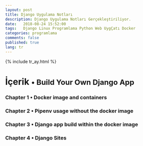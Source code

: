 ```yaml
---
layout: post
title: Django Uygulama Notları
description: Django Uygulama Notları Gerçekleştiriliyor.
date:   2018-08-24 15:52:00
tags:   Django Linux Programlama Python Web UygÇatı Docker
categories: programlama
comments: false
published: true
lang: tr
---
```


{% include tr_ay.html %}

<style>
span {
    color:blue;
    cursor:pointer;
}
table {
    font-family: arial, sans-serif;
    border-collapse: collapse;
    width: 100%;
}

td, th {
    border: 1px solid #dddddd;
    text-align: left;
    padding: 8px;
}

tr:nth-child(even) {
    background-color: #dddddd;
}
</style>

<h1>İçerik <small>&bull; Build Your Own Django App</small></h1>

<h3><span onclick="show('Page1');"><a>Chapter 1 &bull; Docker image and containers</a></span></h3>
<h3><span onclick="show('Page2');"><a>Chapter 2 &bull; Pipenv usage without the docker image</a></span></h3>
<h3><span onclick="show('Page3');"><a>Chapter 3 &bull; Django app build within the docker image</a></span></h3>
<h3><span onclick="show('Page4');"><a>Chapter 4 &bull; Django Sites</a></span></h3>
<br>

<div class="teaser clearfix"></div>


<br>
<div id="Page1" class="page" style="display:none"> 
<h2 id='about'>docker kurulumunun denetlenmesi</h2> <hr/>
<br>
<pre><code data-language='bash'>sudo systemctl status docker</code></pre>
<pre><code data-language='bash'>sudo systemctl enable docker</code></pre>
<pre><code data-language='bash'>sudo systemctl start docker</code></pre> 
<br>
<h2 id='about'>docker imajının indirilmesi</h2> <hr/>
<p><code data-language='bash'>
sudo docker run --net="host" -v /home/$USER:/home/$USER -v /var/cache/pisi/archives:/var/cache/pisi/archives -v /var/cache/pisi/packages:/var/cache/pisi/packages -itd --security-opt=seccomp:unconfined ertugerata/pisi-chroot-beta bash</code></p>
<h2 id='about'>docker container çalıştırılması</h2> <hr/>
<br>
<pre><code data-language='bash'>sudo docker ps</code></pre>
<pre><code data-language='bash'>sudo docker attach container_name</code></pre>
<br>
<h2 id='about'>depo ve servislerin aktif hale getirilmesi</h2> <hr/>
<br>
<pre><code data-language='bash'>pisi ar beta http://ciftlik.pisilinux.org/2.0-Beta.1/pisi-index.xml.xz</code></pre>
<p><code data-language='bash'>service dbus start && pisi it gawk --ignore-dependency && pisi ur && pisi up -dvsy && pisi it python-devel openssl-devel git pip nodejs -y</code></p>
<pre><code data-language='bash'>pisi it gawk --ignore-dependency</code></pre>
<br>
<h2 id='about'>docker container temizliği</h2> <hr/>
<br>
<pre><code data-language='bash'>sudo docker stop container_name</code></pre>
<pre><code data-language='bash'>sudo docker rm container_name</code></pre>
</div>

<div class="teaser clearfix"></div>

<div id="Page2" class="page" style="display:none">

{% include app.html %}
</div>
 
<div class="teaser clearfix"></div>

<div id="Page3" class="page" style="display:none">
<pre><code data-language='bash'>pip install django==1.8</code></pre>
<pre><code data-language='bash'>pip install npm</code></pre>
<pre><code data-language='bash'>pip install --upgrade git+https://github.com/mysteryjeans/doorsale.git#egg=Doorsale</code></pre>
<pre><code data-language='bash'>git clone https://github.com/mysteryjeans/doorsale-demo.git</code></pre>
<pre><code data-language='bash'>npm install -g less yuglify</code></pre>
<pre><code data-language='bash'>cd doorsale-demo</code></pre>
<pre><code data-language='bash'>python manage.py runserver</code></pre>
<pre><code data-language='bash'>docker save container_name > /home/$USER/export.tar</code></pre>
<pre><code data-language='bash'>docker load < /home/$USER/export.tar</code></pre>
</div>

<div id="Page4" class="page" style="display:none">

<table class="blueTable">
<thead>
<tr>
<th>Sites</th>
<th>Sources</th>
</tr>
</thead>
<tbody>
<tr>
<td>A Django forum engine for building powerful community driven websites.</td>
<td>https://django-machina.readthedocs.org</td>
</tr>
<tr>
<td>Domain-driven e-commerce for Django</td>
<td>http://oscarcommerce.com</td>
</tr>
<tr>
<td>Template for making a personal website using django.</td>
<td>http://www.melissagymrek.com/publications</td>
</tr>
<tr>
<td>django_todo_app</td>
<td>https://github.com/PrettyPrinted/django_todo_app</td>
</tr>
</tbody>
</table>
<br/>


